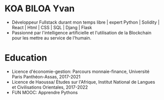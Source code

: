 # KOA BILOA Yvan 
* Développeur Fullstack durant mon temps libre | expert Python | Solidity | React | Html | CSS | SQL | Djang | Flask
* Passionné par l'intelligence artificielle et l'utilisation de la Blockchain pour les mettre au service de l'humain. 

# Education
* Licence d'économie-gestion: Parcours monnaie-finance, Université Paris Panthéon-Assas, 2017-2021
* Licence de Haoussa/ Etudes sur l'Afrique, Institut National de Langues et Civilisations Orientales, 2017-2022
* FUN MOOC: Apprendre Pythons
